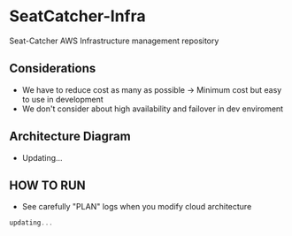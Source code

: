 # SeatCatcher-Infra
Seat-Catcher AWS Infrastructure management repository

## Considerations
- We have to reduce cost as many as possible -> Minimum cost but easy to use in development
- We don't consider about high availability and failover in dev enviroment

## Architecture Diagram
- Updating...

## HOW TO RUN

- See carefully "PLAN" logs when you modify cloud architecture

```terraform
updating...
```
